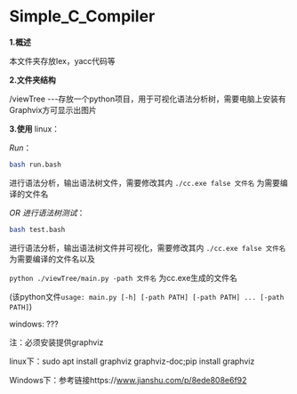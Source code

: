 # Simple_C_Compiler
**1.概述**

本文件夹存放lex，yacc代码等

**2.文件夹结构**

/viewTree ---存放一个python项目，用于可视化语法分析树，需要电脑上安装有Graphvix方可显示出图片

**3.使用**
linux：

*Run*：

```bash
bash run.bash              
```

进行语法分析，输出语法树文件，需要修改其内  `./cc.exe false 文件名`  为需要编译的文件名

*OR 进行语法树测试*：

```bash
bash test.bash
```

进行语法分析，输出语法树文件并可视化，需要修改其内  `./cc.exe false 文件名`  为需要编译的文件名以及

`python ./viewTree/main.py -path 文件名`  为cc.exe生成的文件名

(该python文件`usage: main.py [-h] [-path PATH] [-path PATH] ... [-path PATH]`)

windows: ???

注：必须安装提供graphviz

linux下：sudo apt install graphviz graphviz-doc;pip install graphviz

Windows下：参考链接https://www.jianshu.com/p/8ede808e6f92
